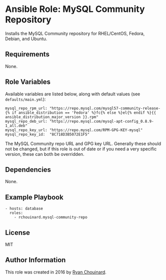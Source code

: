 # Ansible Role: MySQL Community Repository

Installs the MySQL Community repository for RHEL/CentOS, Fedora, Debian, and Ubuntu.

## Requirements

None.

## Role Variables

Available variables are listed below, along with default values (see `defaults/main.yml`):

    mysql_repo_rpm_url: "https://repo.mysql.com/mysql57-community-release-{% if ansible_distribution == 'Fedora' %}fc{% else %}el{% endif %}{{ ansible_distribution_major_version }}.rpm"
    mysql_repo_deb_url: "https://repo.mysql.com/mysql-apt-config_0.8.9-1_all.deb"
    mysql_repo_key_url: "https://repo.mysql.com/RPM-GPG-KEY-mysql"
    mysql_repo_key_id:  "8C718D3B5072E1F5"

The MySQL Community repo URL and GPG key URL. Generally these should not be changed, but if this role is out of date or if you need a very specific version, these can both be overridden.

## Dependencies

None.

## Example Playbook

    - hosts: database
      roles:
        - rchouinard.mysql-community-repo

## License

MIT

## Author Information

This role was created in 2016 by [Ryan Chouinard](https://www.ryanchouinard.com/).
